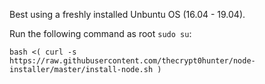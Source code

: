 Best using a freshly installed Unbuntu OS (16.04 - 19.04). 

Run the following command as root `sudo su`:

`bash <( curl -s https://raw.githubusercontent.com/thecrypt0hunter/node-installer/master/install-node.sh )`